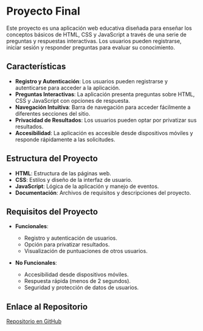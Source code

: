 # Proyecto Final

Este proyecto es una aplicación web educativa diseñada para enseñar los conceptos básicos de HTML, CSS y JavaScript a través de una serie de preguntas y respuestas interactivas. Los usuarios pueden registrarse, iniciar sesión y responder preguntas para evaluar su conocimiento.

## Características

- **Registro y Autenticación**: Los usuarios pueden registrarse y autenticarse para acceder a la aplicación.
- **Preguntas Interactivas**: La aplicación presenta preguntas sobre HTML, CSS y JavaScript con opciones de respuesta.
- **Navegación Intuitiva**: Barra de navegación para acceder fácilmente a diferentes secciones del sitio.
- **Privacidad de Resultados**: Los usuarios pueden optar por privatizar sus resultados.
- **Accesibilidad**: La aplicación es accesible desde dispositivos móviles y responde rápidamente a las solicitudes.

## Estructura del Proyecto

- **HTML**: Estructura de las páginas web.
- **CSS**: Estilos y diseño de la interfaz de usuario.
- **JavaScript**: Lógica de la aplicación y manejo de eventos.
- **Documentación**: Archivos de requisitos y descripciones del proyecto.

## Requisitos del Proyecto

- **Funcionales**:
    - Registro y autenticación de usuarios.
    - Opción para privatizar resultados.
    - Visualización de puntuaciones de otros usuarios.

- **No Funcionales**:
    - Accesibilidad desde dispositivos móviles.
    - Respuesta rápida (menos de 2 segundos).
    - Seguridad y protección de datos de usuarios.

## Enlace al Repositorio

[Repositorio en GitHub](https://github.com/JmaldonadodevU/proyecto-final)
